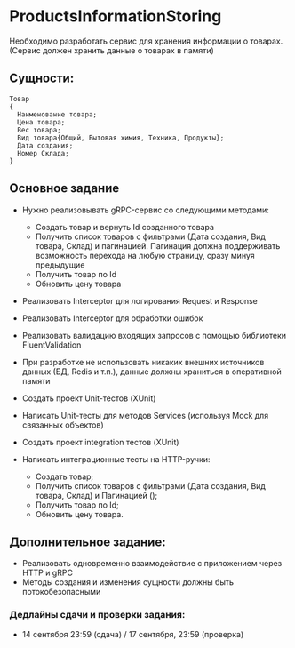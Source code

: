 # ProductsInformationStoring

Необходимо разработать сервис для хранения информации о товарах.
(Сервис должен хранить данные о товарах в памяти)

## Сущности:

```
Товар
{
  Наименование товара;
  Цена товара;
  Вес товара;
  Вид товара{Общий, Бытовая химия, Техника, Продукты};
  Дата создания;
  Номер Склада;
}
```

## Основное задание

* Нужно реализовывать gRPC-сервис со следующими методами:
  * Создать товар и вернуть Id созданного товара
  * Получить список товаров с фильтрами (Дата создания, Вид товара, Склад) и пагинацией. Пагинация должна поддерживать возможность перехода на любую страницу, сразу минуя предыдущие
  * Получить товар по Id
  * Обновить цену товара
* Реализовать Interceptor для логирования Request и Response
* Реализовать Interceptor для обработки ошибок
* Реализовать валидацию входящих запросов с помощью библиотеки FluentValidation
* При разработке не использовать никаких внешних источников данных (БД, Redis и т.п.), данные должны храниться в оперативной памяти

* Создать проект Unit-тестов (XUnit)
* Написать Unit-тесты для методов Services (используя Mock для связанных объектов)
* Создать проект integration тестов (XUnit)
* Написать интеграционные тесты на HTTP-ручки:
  * Создать товар;
  * Получить список товаров с фильтрами (Дата создания, Вид товара, Склад) и Пагинацией ();
  * Получить товар по Id;
  * Обновить цену товара.


## Дополнительное задание:

- Реализовать одновременно взаимодействие с приложением через HTTP и gRPC
- Методы создания и изменения сущности должны быть потокобезопасными

### Дедлайны сдачи и проверки задания: 
- 14 сентября 23:59 (сдача) / 17 сентября, 23:59 (проверка)

